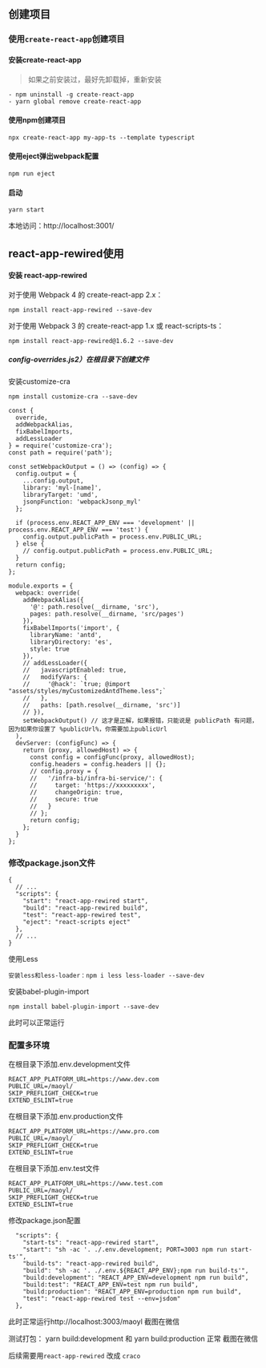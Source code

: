 ## 创建项目

### 使用`create-react-app`创建项目

#### 安装create-react-app 

> 如果之前安装过，最好先卸载掉，重新安装

<!-- 卸载 -->
```
- npm uninstall -g create-react-app
- yarn global remove create-react-app

```

#### 使用npm创建项目
```
npx create-react-app my-app-ts --template typescript
```


#### 使用eject弹出webpack配置
```
npm run eject
```

#### 启动

```
yarn start
```
本地访问：http://localhost:3001/



## react-app-rewired使用

#### 安装 react-app-rewired

对于使用 Webpack 4 的 create-react-app 2.x：
```
npm install react-app-rewired --save-dev
```

对于使用 Webpack 3 的 create-react-app 1.x 或 react-scripts-ts：
```
npm install react-app-rewired@1.6.2 --save-dev
```

##### config-overrides.js2）在根目录下创建文件

安装customize-cra 
```
npm install customize-cra --save-dev
```

```
const {
  override,
  addWebpackAlias,
  fixBabelImports,
  addLessLoader
} = require('customize-cra');
const path = require('path');

const setWebpackOutput = () => (config) => {
  config.output = {
    ...config.output,
    library: 'myl-[name]',
    libraryTarget: 'umd',
    jsonpFunction: 'webpackJsonp_myl'
  };

  if (process.env.REACT_APP_ENV === 'development' || process.env.REACT_APP_ENV === 'test') {
    config.output.publicPath = process.env.PUBLIC_URL;
  } else {
    // config.output.publicPath = process.env.PUBLIC_URL;
  }
  return config;
};

module.exports = {
  webpack: override(
    addWebpackAlias({
      '@': path.resolve(__dirname, 'src'),
      pages: path.resolve(__dirname, 'src/pages')
    }),
    fixBabelImports('import', {
      libraryName: 'antd',
      libraryDirectory: 'es',
      style: true
    }),
    // addLessLoader({
    //   javascriptEnabled: true,
    //   modifyVars: {
    //     '@hack': `true; @import "assets/styles/myCustomizedAntdTheme.less";`
    //   },
    //   paths: [path.resolve(__dirname, 'src')]
    // }),
    setWebpackOutput() // 这才是正解，如果报错，只能说是 publicPath 有问题，因为如果你设置了 %publicUrl%，你需要加上publicUrl
  ),
  devServer: (configFunc) => {
    return (proxy, allowedHost) => {
      const config = configFunc(proxy, allowedHost);
      config.headers = config.headers || {};
      // config.proxy = {
      //   '/infra-bi/infra-bi-service/': {
      //     target: 'https://xxxxxxxxx',
      //     changeOrigin: true,
      //     secure: true
      //   }
      // };
      return config;
    };
  }
};

```


### 修改package.json文件
```
{
  // ...
  "scripts": {
    "start": "react-app-rewired start",
    "build": "react-app-rewired build",
    "test": "react-app-rewired test",
    "eject": "react-scripts eject"
  },
  // ...
}
```

使用Less
```
安装less和less-loader：npm i less less-loader --save-dev
```

安装babel-plugin-import
```
npm install babel-plugin-import --save-dev
```


此时可以正常运行



### 配置多环境

在根目录下添加.env.development文件
```
REACT_APP_PLATFORM_URL=https://www.dev.com
PUBLIC_URL=/maoyl/
SKIP_PREFLIGHT_CHECK=true
EXTEND_ESLINT=true
```
在根目录下添加.env.production文件
```
REACT_APP_PLATFORM_URL=https://www.pro.com
PUBLIC_URL=/maoyl/
SKIP_PREFLIGHT_CHECK=true
EXTEND_ESLINT=true
```

在根目录下添加.env.test文件
```
REACT_APP_PLATFORM_URL=https://www.test.com
PUBLIC_URL=/maoyl/
SKIP_PREFLIGHT_CHECK=true
EXTEND_ESLINT=true
```

修改package.json配置
```
  "scripts": {
    "start-ts": "react-app-rewired start",
    "start": "sh -ac '. ./.env.development; PORT=3003 npm run start-ts'",
    "build-ts": "react-app-rewired build",
    "build": "sh -ac '. ./.env.${REACT_APP_ENV};npm run build-ts'",
    "build:development": "REACT_APP_ENV=development npm run build",
    "build:test": "REACT_APP_ENV=test npm run build",
    "build:production": "REACT_APP_ENV=production npm run build",
    "test": "react-app-rewired test --env=jsdom"
  },
```

此时正常运行http://localhost:3003/maoyl
截图在微信

测试打包： yarn build:development 和  yarn build:production 正常
截图在微信


后续需要用`react-app-rewired` 改成 `craco`